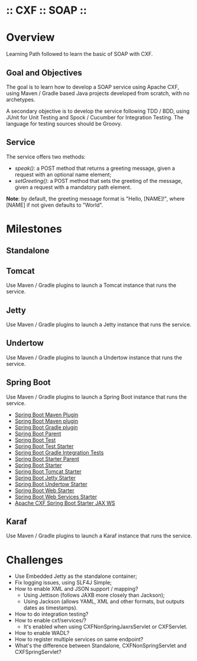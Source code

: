 ﻿:: CXF :: SOAP ::
=================

# Overview

Learning Path followed to learn the basic of SOAP with CXF.

## Goal and Objectives

The goal is to learn how to develop a SOAP service using Apache CXF, using Maven / Gradle based Java projects developed from scratch, with no archetypes.

A secondary objective is to develop the service following TDD / BDD, using JUnit for Unit Testing and Spock / Cucumber for Integration Testing. The language for testing sources should be Groovy.

## Service

The service offers two methods:
- _speak()_: a POST method that returns a greeting message, given a request with an optional name element;
- _setGreeting()_: a POST method that sets the greeting of the message, given a request with a mandatory path element.

**Note**: by default, the greeting message format is "Hello, [NAME]!", where [NAME] if not given defaults to "World".

# Milestones

## Standalone

## Tomcat

Use Maven / Gradle plugins to launch a Tomcat instance that runs the service.

## Jetty

Use Maven / Gradle plugins to launch a Jetty instance that runs the service.

## Undertow

Use Maven / Gradle plugins to launch a Undertow instance that runs the service.

## Spring Boot

Use Maven / Gradle plugins to launch a Spring Boot instance that runs the service.

- [Spring Boot Maven Plugin](http://docs.spring.io/spring-boot/docs/1.4.3.RELEASE/maven-plugin/)
- [Spring Boot Maven plugin](http://docs.spring.io/spring-boot/docs/1.4.3.RELEASE/reference/html/build-tool-plugins-maven-plugin.html)
- [Spring Boot Gradle plugin](http://docs.spring.io/spring-boot/docs/1.4.3.RELEASE/reference/html/build-tool-plugins-gradle-plugin.html)
- [Spring Boot Parent]()
- [Spring Boot Test]()
- [Spring Boot Test Starter]()
- [Spring Boot Gradle Integration Tests]()
- [Spring Boot Starter Parent](https://github.com/spring-projects/spring-boot/tree/master/spring-boot-starters/spring-boot-starter-parent)
- [Spring Boot Starter](https://github.com/spring-projects/spring-boot/tree/master/spring-boot-starters/spring-boot-starter)
- [Spring Boot Tomcat Starter](https://github.com/spring-projects/spring-boot/tree/master/spring-boot-starters/spring-boot-starter-tomcat)
- [Spring Boot Jetty Starter](https://github.com/spring-projects/spring-boot/tree/master/spring-boot-starters/spring-boot-starter-jetty)
- [Spring Boot Undertow Starter](https://github.com/spring-projects/spring-boot/tree/master/spring-boot-starters/spring-boot-starter-undertow)
- [Spring Boot Web Starter](https://github.com/spring-projects/spring-boot/tree/master/spring-boot-starters/spring-boot-starter-web)
- [Spring Boot Web Services Starter](https://github.com/spring-projects/spring-boot/tree/master/spring-boot-starters/spring-boot-starter-web-services)
- [Apache CXF Spring Boot Starter JAX WS](http://cxf.apache.org/docs/springboot.html#SpringBoot-SpringBootCXFJAX-WSStarter)

## Karaf

Use Maven / Gradle plugins to launch a Karaf instance that runs the service.

# Challenges

- Use Embedded Jetty as the standalone container;
- Fix logging issues, using SLF4J Simple;
- How to enable XML and JSON support / mapping?
    - Using Jettison (follows JAXB more closely than Jackson);
    - Using Jackson (allows YAML, XML and other formats, but outputs dates as timestamps).
- How to do integration testing?
- How to enable cxf/services/?
    - It's enabled when using CXFNonSpringJaxrsServlet or CXFServlet.
- How to enable WADL?
- How to register multiple services on same endpoint?
- What's the difference between Standalone, CXFNonSpringServlet and CXFSpringServlet?
